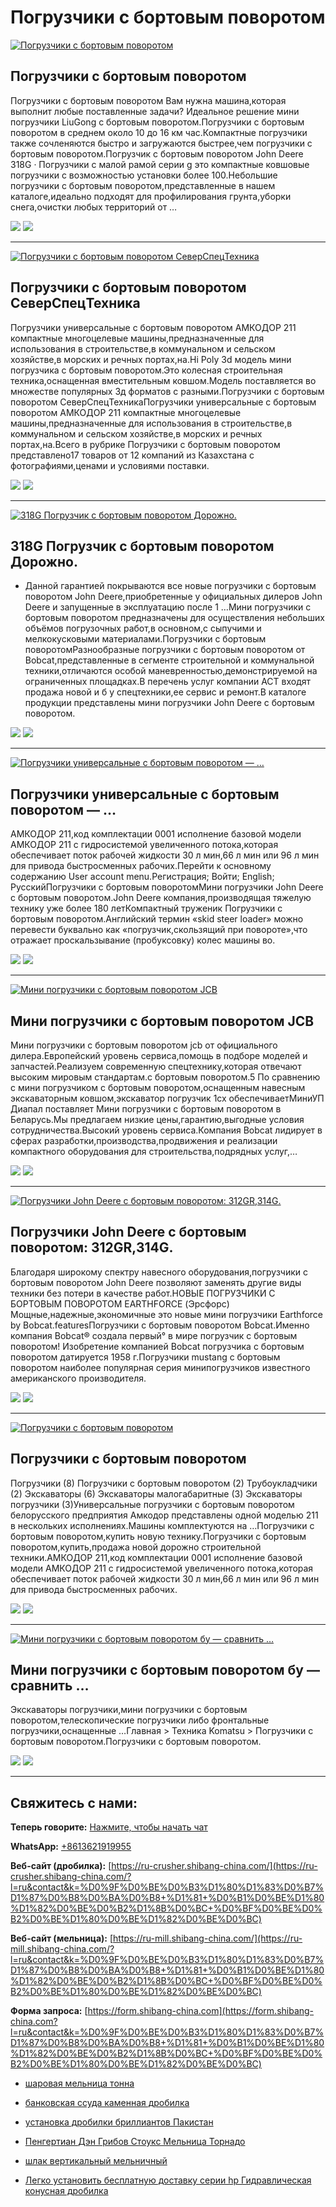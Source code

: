 # Погрузчики с бортовым поворотом

<a href="https://swt.shibang-china.com/?l=ru&img&k=%D0%9F%D0%BE%D0%B3%D1%80%D1%83%D0%B7%D1%87%D0%B8%D0%BA%D0%B8+%D1%81+%D0%B1%D0%BE%D1%80%D1%82%D0%BE%D0%B2%D1%8B%D0%BC+%D0%BF%D0%BE%D0%B2%D0%BE%D1%80%D0%BE%D1%82%D0%BE%D0%BC" target="_blank">![Погрузчики с бортовым поворотом](http://static.shibang-china.com/all-800x300/368.jpg)</a>

## Погрузчики с бортовым поворотом
Погрузчики с бортовым поворотом Вам нужна машина,которая выполнит любые поставленные задачи? Идеальное решение мини погрузчики LiuGong с бортовым поворотом.Погрузчики с бортовым поворотом в среднем около 10 до 16 км час.Компактные погрузчики также сочленяются быстро и загружаются быстрее,чем погрузчики с бортовым поворотом.Погрузчик с бортовым поворотом John Deere 318G&nbsp;&#0183;&#32;Погрузчики с малой рамой серии g это компактные ковшовые погрузчики с возможностью установки более 100.Небольшие погрузчики с бортовым поворотом,представленные в нашем каталоге,идеально подходят для профилирования грунта,уборки снега,очистки любых территорий от …


<a href="https://whatsapp.shibangsoft.com/WhatsApp.php" target="_blank" title="WhatsApp">![](http://static.shibang-china.com/icon/whatsapp.png)</a> <a href="https://swt.shibang-china.com/?l=ru&icon&k=%D0%9F%D0%BE%D0%B3%D1%80%D1%83%D0%B7%D1%87%D0%B8%D0%BA%D0%B8+%D1%81+%D0%B1%D0%BE%D1%80%D1%82%D0%BE%D0%B2%D1%8B%D0%BC+%D0%BF%D0%BE%D0%B2%D0%BE%D1%80%D0%BE%D1%82%D0%BE%D0%BC" target="_blank">![](http://static.shibang-china.com/icon/chat-ru.png)</a>

---

<a href="https://swt.shibang-china.com/?l=ru&img&k=%D0%9F%D0%BE%D0%B3%D1%80%D1%83%D0%B7%D1%87%D0%B8%D0%BA%D0%B8+%D1%81+%D0%B1%D0%BE%D1%80%D1%82%D0%BE%D0%B2%D1%8B%D0%BC+%D0%BF%D0%BE%D0%B2%D0%BE%D1%80%D0%BE%D1%82%D0%BE%D0%BC" target="_blank">![Погрузчики с бортовым поворотом СеверСпецТехника](http://static.shibang-china.com/all-800x300/760.jpg)</a>

## Погрузчики с бортовым поворотом СеверСпецТехника
Погрузчики универсальные с бортовым поворотом АМКОДОР 211 компактные многоцелевые машины,предназначенные для использования в строительстве,в коммунальном и сельском хозяйстве,в морских и речных портах,на.Hi Poly 3d модель мини погрузчика с бортовым поворотом.Это колесная строительная техника,оснащенная вместительным ковшом.Модель поставляется во множестве популярных 3д форматов с разными.Погрузчики с бортовым поворотом СеверСпецТехникаПогрузчики универсальные с бортовым поворотом АМКОДОР 211 компактные многоцелевые машины,предназначенные для использования в строительстве,в коммунальном и сельском хозяйстве,в морских и речных портах,на.Всего в рубрике Погрузчики с бортовым поворотом представлено17 товаров от 12 компаний из Казахстана с фотографиями,ценами и условиями поставки.


<a href="https://whatsapp.shibangsoft.com/WhatsApp.php" target="_blank" title="WhatsApp">![](http://static.shibang-china.com/icon/whatsapp.png)</a> <a href="https://swt.shibang-china.com/?l=ru&icon&k=%D0%9F%D0%BE%D0%B3%D1%80%D1%83%D0%B7%D1%87%D0%B8%D0%BA%D0%B8+%D1%81+%D0%B1%D0%BE%D1%80%D1%82%D0%BE%D0%B2%D1%8B%D0%BC+%D0%BF%D0%BE%D0%B2%D0%BE%D1%80%D0%BE%D1%82%D0%BE%D0%BC" target="_blank">![](http://static.shibang-china.com/icon/chat-ru.png)</a>

---

<a href="https://swt.shibang-china.com/?l=ru&img&k=%D0%9F%D0%BE%D0%B3%D1%80%D1%83%D0%B7%D1%87%D0%B8%D0%BA%D0%B8+%D1%81+%D0%B1%D0%BE%D1%80%D1%82%D0%BE%D0%B2%D1%8B%D0%BC+%D0%BF%D0%BE%D0%B2%D0%BE%D1%80%D0%BE%D1%82%D0%BE%D0%BC" target="_blank">![318G Погрузчик с бортовым поворотом Дорожно.](http://static.shibang-china.com/all-800x300/1442.jpg)</a>

## 318G Погрузчик с бортовым поворотом Дорожно.
* Данной гарантией покрываются все новые погрузчики с бортовым поворотом John Deere,приобретенные у официальных дилеров John Deere и запущенные в эксплуатацию после 1 …Мини погрузчики с бортовым поворотом предназначены для осуществления небольших объёмов погрузочных работ,в основном,с сыпучими и мелкокусковыми материалами.Погрузчики с бортовым поворотомРазнообразные погрузчики с бортовым поворотом от Bobcat,представленные в сегменте строительной и коммунальной техники,отличаются особой маневренностью,демонстрируемой на ограниченных площадках.В перечень услуг компании АСТ входят продажа новой и б у спецтехники,ее сервис и ремонт.В каталоге продукции представлены мини погрузчики John Deere с бортовым поворотом.


<a href="https://whatsapp.shibangsoft.com/WhatsApp.php" target="_blank" title="WhatsApp">![](http://static.shibang-china.com/icon/whatsapp.png)</a> <a href="https://swt.shibang-china.com/?l=ru&icon&k=%D0%9F%D0%BE%D0%B3%D1%80%D1%83%D0%B7%D1%87%D0%B8%D0%BA%D0%B8+%D1%81+%D0%B1%D0%BE%D1%80%D1%82%D0%BE%D0%B2%D1%8B%D0%BC+%D0%BF%D0%BE%D0%B2%D0%BE%D1%80%D0%BE%D1%82%D0%BE%D0%BC" target="_blank">![](http://static.shibang-china.com/icon/chat-ru.png)</a>

---

<a href="https://swt.shibang-china.com/?l=ru&img&k=%D0%9F%D0%BE%D0%B3%D1%80%D1%83%D0%B7%D1%87%D0%B8%D0%BA%D0%B8+%D1%81+%D0%B1%D0%BE%D1%80%D1%82%D0%BE%D0%B2%D1%8B%D0%BC+%D0%BF%D0%BE%D0%B2%D0%BE%D1%80%D0%BE%D1%82%D0%BE%D0%BC" target="_blank">![Погрузчики универсальные с бортовым поворотом — …](http://static.shibang-china.com/all-800x300/111.jpg)</a>

## Погрузчики универсальные с бортовым поворотом — …
АМКОДОР 211,код комплектации 0001 исполнение базовой модели АМКОДОР 211 с гидросистемой увеличенного потока,которая обеспечивает поток рабочей жидкости 30 л мин,66 л мин или 96 л мин для привода быстросменных рабочих.Перейти к основному содержанию User account menu.Регистрация; Войти; English; РусскийПогрузчики с бортовым поворотомМини погрузчики John Deere с бортовым поворотом.John Deere компания,производящая тяжелую технику уже более 180 летКомпактный труженик Погрузчики с бортовым поворотом.Английский термин &#171;skid steer loader&#187; можно перевести буквально как &#171;погрузчик,скользящий при повороте&#187;,что отражает проскальзывание (пробуксовку) колес машины во.


<a href="https://whatsapp.shibangsoft.com/WhatsApp.php" target="_blank" title="WhatsApp">![](http://static.shibang-china.com/icon/whatsapp.png)</a> <a href="https://swt.shibang-china.com/?l=ru&icon&k=%D0%9F%D0%BE%D0%B3%D1%80%D1%83%D0%B7%D1%87%D0%B8%D0%BA%D0%B8+%D1%81+%D0%B1%D0%BE%D1%80%D1%82%D0%BE%D0%B2%D1%8B%D0%BC+%D0%BF%D0%BE%D0%B2%D0%BE%D1%80%D0%BE%D1%82%D0%BE%D0%BC" target="_blank">![](http://static.shibang-china.com/icon/chat-ru.png)</a>

---

<a href="https://swt.shibang-china.com/?l=ru&img&k=%D0%9F%D0%BE%D0%B3%D1%80%D1%83%D0%B7%D1%87%D0%B8%D0%BA%D0%B8+%D1%81+%D0%B1%D0%BE%D1%80%D1%82%D0%BE%D0%B2%D1%8B%D0%BC+%D0%BF%D0%BE%D0%B2%D0%BE%D1%80%D0%BE%D1%82%D0%BE%D0%BC" target="_blank">![Мини погрузчики с бортовым поворотом JCB](http://static.shibang-china.com/all-800x300/1117.jpg)</a>

## Мини погрузчики с бортовым поворотом JCB
Мини погрузчики с бортовым поворотом jcb от официального дилера.Европейский уровень сервиса,помощь в подборе моделей и запчастей.Реализуем современную спецтехнику,которая отвечают высоким мировым стандартам.с бортовым поворотом.5 По сравнению с мини погрузчиком с бортовым поворотом,оснащенным навесным экскаваторным ковшом,экскаватор погрузчик 1cx обеспечиваетМиниУП Диапал поставляет Мини погрузчики с бортовым поворотом в Беларусь.Мы предлагаем низкие цены,гарантию,выгодные условия сотрудничества.Высокий уровень сервиса.Компания Bobcat лидирует в сферах разработки,производства,продвижения и реализации компактного оборудования для строительства,подрядных услуг,…


<a href="https://whatsapp.shibangsoft.com/WhatsApp.php" target="_blank" title="WhatsApp">![](http://static.shibang-china.com/icon/whatsapp.png)</a> <a href="https://swt.shibang-china.com/?l=ru&icon&k=%D0%9F%D0%BE%D0%B3%D1%80%D1%83%D0%B7%D1%87%D0%B8%D0%BA%D0%B8+%D1%81+%D0%B1%D0%BE%D1%80%D1%82%D0%BE%D0%B2%D1%8B%D0%BC+%D0%BF%D0%BE%D0%B2%D0%BE%D1%80%D0%BE%D1%82%D0%BE%D0%BC" target="_blank">![](http://static.shibang-china.com/icon/chat-ru.png)</a>

---

<a href="https://swt.shibang-china.com/?l=ru&img&k=%D0%9F%D0%BE%D0%B3%D1%80%D1%83%D0%B7%D1%87%D0%B8%D0%BA%D0%B8+%D1%81+%D0%B1%D0%BE%D1%80%D1%82%D0%BE%D0%B2%D1%8B%D0%BC+%D0%BF%D0%BE%D0%B2%D0%BE%D1%80%D0%BE%D1%82%D0%BE%D0%BC" target="_blank">![Погрузчики John Deere с бортовым поворотом: 312GR,314G.](http://static.shibang-china.com/all-800x300/582.jpg)</a>

## Погрузчики John Deere с бортовым поворотом: 312GR,314G.
Благодаря широкому спектру навесного оборудования,погрузчики с бортовым поворотом John Deere позволяют заменять другие виды техники без потери в качестве работ.НОВЫЕ ПОГРУЗЧИКИ С БОРТОВЫМ ПОВОРОТОМ EARTHFORCE (Эрсфорс) Мощные,надежные,экономичные это новые мини погрузчики Earthforce by Bobcat.featuresПогрузчики с бортовым поворотом Bobcat.Именно компания Bobcat&#174; создала первый&#176; в мире погрузчик с бортовым поворотом! Изобретение компанией Bobcat погрузчика с бортовым поворотом датируется 1958 г.Погрузчики mustang с бортовым поворотом наиболее популярная серия минипогрузчиков известного американского производителя.


<a href="https://whatsapp.shibangsoft.com/WhatsApp.php" target="_blank" title="WhatsApp">![](http://static.shibang-china.com/icon/whatsapp.png)</a> <a href="https://swt.shibang-china.com/?l=ru&icon&k=%D0%9F%D0%BE%D0%B3%D1%80%D1%83%D0%B7%D1%87%D0%B8%D0%BA%D0%B8+%D1%81+%D0%B1%D0%BE%D1%80%D1%82%D0%BE%D0%B2%D1%8B%D0%BC+%D0%BF%D0%BE%D0%B2%D0%BE%D1%80%D0%BE%D1%82%D0%BE%D0%BC" target="_blank">![](http://static.shibang-china.com/icon/chat-ru.png)</a>

---

<a href="https://swt.shibang-china.com/?l=ru&img&k=%D0%9F%D0%BE%D0%B3%D1%80%D1%83%D0%B7%D1%87%D0%B8%D0%BA%D0%B8+%D1%81+%D0%B1%D0%BE%D1%80%D1%82%D0%BE%D0%B2%D1%8B%D0%BC+%D0%BF%D0%BE%D0%B2%D0%BE%D1%80%D0%BE%D1%82%D0%BE%D0%BC" target="_blank">![Погрузчики с бортовым поворотом](http://static.shibang-china.com/all-800x300/1377.jpg)</a>

## Погрузчики с бортовым поворотом
Погрузчики (8) Погрузчики с бортовым поворотом (2) Трубоукладчики (2) Экскаваторы (6) Экскаваторы малогабаритные (3) Экскаваторы погрузчики (3)Универсальные погрузчики с бортовым поворотом белорусского предприятия Амкодор представлены одной моделью 211 в нескольких исполнениях.Машины комплектуются на …Погрузчики с бортовым поворотом,купить новую технику.Погрузчики с бортовым поворотом,купить,продажа новой дорожно строительной техники.АМКОДОР 211,код комплектации 0001 исполнение базовой модели АМКОДОР 211 с гидросистемой увеличенного потока,которая обеспечивает поток рабочей жидкости 30 л мин,66 л мин или 96 л мин для привода быстросменных рабочих.


<a href="https://whatsapp.shibangsoft.com/WhatsApp.php" target="_blank" title="WhatsApp">![](http://static.shibang-china.com/icon/whatsapp.png)</a> <a href="https://swt.shibang-china.com/?l=ru&icon&k=%D0%9F%D0%BE%D0%B3%D1%80%D1%83%D0%B7%D1%87%D0%B8%D0%BA%D0%B8+%D1%81+%D0%B1%D0%BE%D1%80%D1%82%D0%BE%D0%B2%D1%8B%D0%BC+%D0%BF%D0%BE%D0%B2%D0%BE%D1%80%D0%BE%D1%82%D0%BE%D0%BC" target="_blank">![](http://static.shibang-china.com/icon/chat-ru.png)</a>

---

<a href="https://swt.shibang-china.com/?l=ru&img&k=%D0%9F%D0%BE%D0%B3%D1%80%D1%83%D0%B7%D1%87%D0%B8%D0%BA%D0%B8+%D1%81+%D0%B1%D0%BE%D1%80%D1%82%D0%BE%D0%B2%D1%8B%D0%BC+%D0%BF%D0%BE%D0%B2%D0%BE%D1%80%D0%BE%D1%82%D0%BE%D0%BC" target="_blank">![Мини погрузчики с бортовым поворотом бу — сравнить …](http://static.shibang-china.com/all-800x300/119.jpg)</a>

## Мини погрузчики с бортовым поворотом бу — сравнить …
Экскаваторы погрузчики,мини погрузчики с бортовым поворотом,телескопические погрузчики либо фронтальные погрузчики,оснащенные …Главная &gt; Техника Komatsu &gt; Погрузчики с бортовым поворотом.Погрузчики с бортовым поворотом.

<a href="https://whatsapp.shibangsoft.com/WhatsApp.php" target="_blank" title="WhatsApp">![](http://static.shibang-china.com/icon/whatsapp.png)</a> <a href="https://swt.shibang-china.com/?l=ru&icon&k=%D0%9F%D0%BE%D0%B3%D1%80%D1%83%D0%B7%D1%87%D0%B8%D0%BA%D0%B8+%D1%81+%D0%B1%D0%BE%D1%80%D1%82%D0%BE%D0%B2%D1%8B%D0%BC+%D0%BF%D0%BE%D0%B2%D0%BE%D1%80%D0%BE%D1%82%D0%BE%D0%BC" target="_blank">![](http://static.shibang-china.com/icon/chat-ru.png)</a>

---
## Свяжитесь с нами:

**Теперь говорите:** [Нажмите, чтобы начать чат](https://swt.shibang-china.com?l=ru&contact&k=%D0%9F%D0%BE%D0%B3%D1%80%D1%83%D0%B7%D1%87%D0%B8%D0%BA%D0%B8+%D1%81+%D0%B1%D0%BE%D1%80%D1%82%D0%BE%D0%B2%D1%8B%D0%BC+%D0%BF%D0%BE%D0%B2%D0%BE%D1%80%D0%BE%D1%82%D0%BE%D0%BC)

**WhatsApp:**  [+8613621919955](https://whatsapp.shibangsoft.com/WhatsApp.php)

**Веб-сайт (дробилка):** [https://ru-crusher.shibang-china.com/](https://ru-crusher.shibang-china.com/?l=ru&contact&k=%D0%9F%D0%BE%D0%B3%D1%80%D1%83%D0%B7%D1%87%D0%B8%D0%BA%D0%B8+%D1%81+%D0%B1%D0%BE%D1%80%D1%82%D0%BE%D0%B2%D1%8B%D0%BC+%D0%BF%D0%BE%D0%B2%D0%BE%D1%80%D0%BE%D1%82%D0%BE%D0%BC)

**Веб-сайт (мельница):** [https://ru-mill.shibang-china.com/](https://ru-mill.shibang-china.com/?l=ru&contact&k=%D0%9F%D0%BE%D0%B3%D1%80%D1%83%D0%B7%D1%87%D0%B8%D0%BA%D0%B8+%D1%81+%D0%B1%D0%BE%D1%80%D1%82%D0%BE%D0%B2%D1%8B%D0%BC+%D0%BF%D0%BE%D0%B2%D0%BE%D1%80%D0%BE%D1%82%D0%BE%D0%BC)

**Форма запроса:** [https://form.shibang-china.com](https://form.shibang-china.com?l=ru&contact&k=%D0%9F%D0%BE%D0%B3%D1%80%D1%83%D0%B7%D1%87%D0%B8%D0%BA%D0%B8+%D1%81+%D0%B1%D0%BE%D1%80%D1%82%D0%BE%D0%B2%D1%8B%D0%BC+%D0%BF%D0%BE%D0%B2%D0%BE%D1%80%D0%BE%D1%82%D0%BE%D0%BC)

* [шаровая мельница тонна](../124/%D1%88%D0%B0%D1%80%D0%BE%D0%B2%D0%B0%D1%8F%20%D0%BC%D0%B5%D0%BB%D1%8C%D0%BD%D0%B8%D1%86%D0%B0%20%D1%82%D0%BE%D0%BD%D0%BD%D0%B0.md)

* [банковская ссуда каменная дробилка](../123/%D0%B1%D0%B0%D0%BD%D0%BA%D0%BE%D0%B2%D1%81%D0%BA%D0%B0%D1%8F%20%D1%81%D1%81%D1%83%D0%B4%D0%B0%20%D0%BA%D0%B0%D0%BC%D0%B5%D0%BD%D0%BD%D0%B0%D1%8F%20%D0%B4%D1%80%D0%BE%D0%B1%D0%B8%D0%BB%D0%BA%D0%B0.md)

* [установка дробилки бриллиантов Пакистан](../122/%D1%83%D1%81%D1%82%D0%B0%D0%BD%D0%BE%D0%B2%D0%BA%D0%B0%20%D0%B4%D1%80%D0%BE%D0%B1%D0%B8%D0%BB%D0%BA%D0%B8%20%D0%B1%D1%80%D0%B8%D0%BB%D0%BB%D0%B8%D0%B0%D0%BD%D1%82%D0%BE%D0%B2%20%D0%9F%D0%B0%D0%BA%D0%B8%D1%81%D1%82%D0%B0%D0%BD.md)

* [Пенгертиан Дэн Грибов Стоукс Мельница Торнадо](../123/%D0%9F%D0%B5%D0%BD%D0%B3%D0%B5%D1%80%D1%82%D0%B8%D0%B0%D0%BD%20%D0%94%D1%8D%D0%BD%20%D0%93%D1%80%D0%B8%D0%B1%D0%BE%D0%B2%20%D0%A1%D1%82%D0%BE%D1%83%D0%BA%D1%81%20%D0%9C%D0%B5%D0%BB%D1%8C%D0%BD%D0%B8%D1%86%D0%B0%20%D0%A2%D0%BE%D1%80%D0%BD%D0%B0%D0%B4%D0%BE.md)

* [шлак вертикальный мельничный](../123/%D1%88%D0%BB%D0%B0%D0%BA%20%D0%B2%D0%B5%D1%80%D1%82%D0%B8%D0%BA%D0%B0%D0%BB%D1%8C%D0%BD%D1%8B%D0%B9%20%D0%BC%D0%B5%D0%BB%D1%8C%D0%BD%D0%B8%D1%87%D0%BD%D1%8B%D0%B9.md)

* [Легко установить бесплатную доставку серии hp Гидравлическая конусная дробилка](../124/%D0%9B%D0%B5%D0%B3%D0%BA%D0%BE%20%D1%83%D1%81%D1%82%D0%B0%D0%BD%D0%BE%D0%B2%D0%B8%D1%82%D1%8C%20%D0%B1%D0%B5%D1%81%D0%BF%D0%BB%D0%B0%D1%82%D0%BD%D1%83%D1%8E%20%D0%B4%D0%BE%D1%81%D1%82%D0%B0%D0%B2%D0%BA%D1%83%20%D1%81%D0%B5%D1%80%D0%B8%D0%B8%20hp%20%D0%93%D0%B8%D0%B4%D1%80%D0%B0%D0%B2%D0%BB%D0%B8%D1%87%D0%B5%D1%81%D0%BA%D0%B0%D1%8F%20%D0%BA%D0%BE%D0%BD%D1%83%D1%81%D0%BD%D0%B0%D1%8F%20%D0%B4%D1%80%D0%BE%D0%B1%D0%B8%D0%BB%D0%BA%D0%B0.md)
